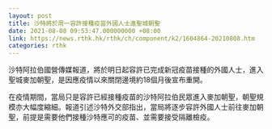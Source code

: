```yaml
---
layout: post
title: 沙特將於周一容許接種疫苗外國人士進聖城朝聖
date: 2021-08-08 09:53:47.000000000 +08:00
link: https://news.rthk.hk/rthk/ch/component/k2/1604864-20210808.htm
categories: rthk
---
```


沙特阿拉伯國營傳媒報道，將於明日起容許已完成新冠疫苗接種的外國人士，進入聖城麥加朝聖，是因應疫情以來關閉邊境約18個月後宣布重開。

在疫情期間，當局只是容許已經接種疫苗的沙特阿拉伯民眾進入麥加朝聖，朝聖規模亦大幅度縮細。報道引述沙特外交部指出，當局將逐步容許外國人士前往麥加朝聖，前提是需要他們接種沙特應可的疫苗、並需要接受隔離檢疫。
